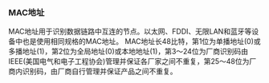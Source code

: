 ### MAC地址
MAC地址用于识别数据链路中互连的节点。以太网、FDDI、无限LAN和蓝牙等设备中也是使用相同规格的MAC地址。
MAC地址长48比特，第1位为单播地址(0)或多播地址(1)，第2位为全局地址(0)或本地地址(1)，第3～24位为厂商识别码由IEEE(美国电气和电子工程协会)管理并保证各厂家之间不重复，第25～48位为厂商内识别码，由厂商自行管理并保证产品之间不重复。